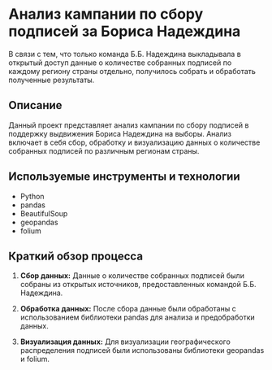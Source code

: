 # Анализ кампании по сбору подписей за Бориса Надеждина

В связи с тем, что только команда Б.Б. Надеждина выкладывала в открытый доступ данные о количестве собранных подписей по каждому региону страны отдельно, получилось собрать и обработать полученные результаты.

## Описание

Данный проект представляет анализ кампании по сбору подписей в поддержку выдвижения Бориса Надеждина на выборы. Анализ включает в себя сбор, обработку и визуализацию данных о количестве собранных подписей по различным регионам страны.

## Используемые инструменты и технологии

- Python
- pandas
- BeautifulSoup
- geopandas
- folium

## Краткий обзор процесса

1. **Сбор данных:** Данные о количестве собранных подписей были собраны из открытых источников, предоставленных командой Б.Б. Надеждина.
  
2. **Обработка данных:** После сбора данные были обработаны с использованием библиотеки pandas для анализа и предобработки данных. 
  
3. **Визуализация данных:** Для визуализации географического распределения подписей были использованы библиотеки geopandas и folium. 
